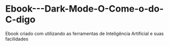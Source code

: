 # Ebook---Dark-Mode-O-Come-o-do-C-digo
Ebook criado com utilizando as ferramentas de Inteligência Artificial e suas facilidades
